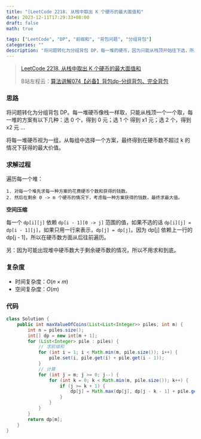 ```yaml
---
title: "[LeetCode 2218. 从栈中取出 K 个硬币的最大面值和"
date: 2023-12-11T17:29:33+08:00
draft: false
math: true

tags: ["LeetCode", "DP", "前缀和", "背包问题", "分组背包"]
categories: ""
description: "将问题转化为分组背包 DP，每一堆的硬币，因为只能从栈顶开始往下选，所以可以转化成拿 k 个硬币，得到了 x 元，每一堆选一种方案，或者不选。"
---
```


> [LeetCode 2218. 从栈中取出 K 个硬币的最大面值和](https://leetcode.cn/problems/maximum-value-of-k-coins-from-piles/)
>
> B站左程云：[算法讲解074【必备】背包dp-分组背包、完全背包](https://www.bilibili.com/video/BV1UM411f7YL/)

### 思路

将问题转化为分组背包 DP。每一堆硬币像栈一样取，只能从栈顶一个一个取，每一堆的方案有以下几种：选 0 个，得到 0 元；选 1 个 得到 x1 元；选 2 个，得到 x2 元 ...

将每一堆硬币视为一组，从每组中选择一个方案，最终得到在硬币数不超过 k 的情况下获得的最大价值。

### 求解过程

遍历每一个堆：
    
    1. 对每一个堆先求每一种方案的花费硬币个数和获得的钱数。
    2. 然后在剩余 0 -> m 个硬币的情况下，考虑每一种方案获得的钱数，最终求最大值。

**空间压缩**

每一个 `dp[i][j]` 依赖 `dp[i - 1][0 -> j]` 范围的值，如果不选的话 `dp[i][j] = dp[i - 1][j]`，如果只用一行来表示，`dp[j] = dp[j]`。因为 dp[j] 依赖上一行的 dp[j - 1]，所以在硬币数方面从后往前遍历。

另：因为可能出现堆中硬币数大于剩余硬币数的情况，所以不用求和到底。

### 复杂度

- 时间复杂度：$O(n \times m)$
- 空间复杂度：$O(m)$

### 代码

```java
class Solution {
    public int maxValueOfCoins(List<List<Integer>> piles, int m) {
        int n = piles.size();
        int[] dp = new int[m + 1];
        for (List<Integer> pile : piles) {
            // 求前缀和
            for (int i = 1; i < Math.min(m, pile.size()); i++) {
                pile.set(i, pile.get(i) + pile.get(i - 1));
            }
            // 计算
            for (int j = m; j >= 0; j--) {
                for (int k = 0; k < Math.min(m, pile.size()); k++) {
                    if (j >= k + 1) {
                        dp[j] = Math.max(dp[j], dp[j - k - 1] + pile.get(k));
                    }
                }
            }
        }
        return dp[m];
    }
}
```